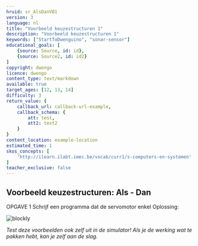 ```yaml
---
hruid: sr_AlsDanVB1
version: 3
language: nl
title: "Voorbeeld keuzestructuren 1"
description: "Voorbeeld keuzestructuren 1"
keywords: ["StartToDwenguino", "sonar-sensor"]
educational_goals: [
    {source: Source, id: id}, 
    {source: Source2, id: id2}
]
copyright: dwengo
licence: dwengo
content_type: text/markdown
available: true
target_ages: [12, 13, 14]
difficulty: 3
return_value: {
    callback_url: callback-url-example,
    callback_schema: {
        att: test,
        att2: test2
    }
}
content_location: example-location
estimated_time: 1
skos_concepts: [
    'http://ilearn.ilabt.imec.be/vocab/curr1/s-computers-en-systemen'
]
teacher_exclusive: false
---
```


## Voorbeeld keuzestructuren: Als - Dan
OPGAVE 1
Schrijf een programma dat de servomotor enkel 
Oplossing:

![blockly](@learning-object/SRM_Sonar1/nl/3)


*Test deze voorbeelden ook zelf uit in de simulator! Als je de werking wat te pakken hebt, kan je zelf aan de slag.*